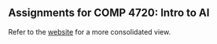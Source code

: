 ## Assignments for COMP 4720: Intro to AI

Refer to the [website](https://poudel-bibek.github.io/Intro-to-AI-Assignments/) for a more consolidated view.
